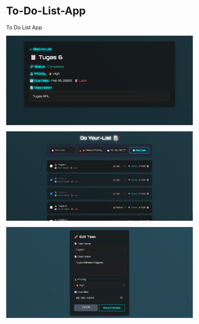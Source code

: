 # To-Do-List-App
To Do List App

![image file](https://github.com/SingkongAsin/To-Do-List-App/blob/main/list%201.png?raw=true)

![image file](https://github.com/SingkongAsin/To-Do-List-App/blob/main/list%202.png?raw=true)

![image file](https://github.com/SingkongAsin/To-Do-List-App/blob/main/list%203.png?raw=true)
